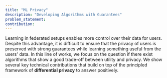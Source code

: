 ```yaml
---
title: "ML Privacy"
description: "Developing Algorithms with Guarantees"
problem_statement: 
contribution: 
---
```


Learning in federated setups enables more control over their data for users. Despite this advantage, it is difficult to ensure that the privacy of users is preserved with strong guarantees while learning something useful from the users' data. In this line of works, we focus on the question if there exist algorithms that show a good trade-off between utility and privacy. We show several key technical contributions that build on top of the principled framework of **differential privacy** to answer positively.